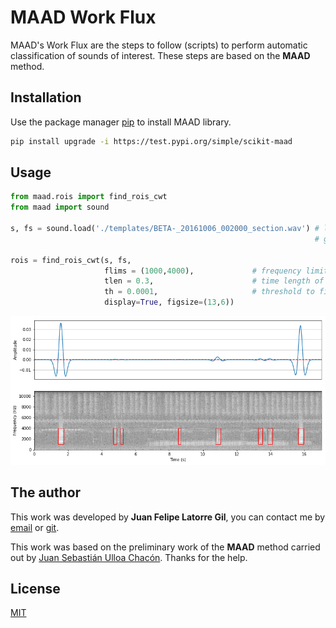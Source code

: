 # MAAD Work Flux
MAAD's Work Flux are the steps to follow (scripts) to perform automatic classification of sounds of interest. These steps are based on the **MAAD** method.

## Installation

Use the package manager [pip](https://pip.pypa.io/en/stable/) to install MAAD library.

```bash
pip install upgrade -i https://test.pypi.org/simple/scikit-maad
```

## Usage

```python
from maad.rois import find_rois_cwt
from maad import sound

s, fs = sound.load('./templates/BETA-_20161006_002000_section.wav') # loads a signal of interest as a floating point time series s.
                                                                    # get the sample rate of the signal fs.
                                               
rois = find_rois_cwt(s, fs, 
                     flims = (1000,4000),             # frequency limits of the regions of interest.
                     tlen = 0.3,                      # time length of the regions of interest.
                     th = 0.0001,                     # threshold to filter the signal
                     display=True, figsize=(13,6))
```

![Alt text](Example/Example.png?raw=true "Title")

## The author

This work was developed by **Juan Felipe Latorre Gil**, you can contact me by [email](mailto:jflatorre@unal.edu.co) or [git](https://github.com/jflatorreg).

This work was based on the preliminary work of the **MAAD** method carried out by [Juan Sebastián Ulloa Chacón](mailto:julloa@humboldt.org.co). Thanks for the help.

## License
[MIT](https://choosealicense.com/licenses/mit/)
